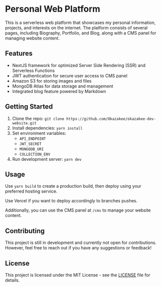Personal Web Platform
=====================

This is a serverless web platform that showcases my personal information, projects, and interests on the internet. The platform consists of several pages, including Biography, Portfolio, and Blog, along with a CMS panel for managing website content.

Features
--------

*   NextJS framework for optimized Server Side Rendering (SSR) and Serverless Functions
*   JWT authentication for secure user access to CMS panel
*   Amazon S3 for storing images and files
*   MongoDB Atlas for data storage and management
*   Integrated blog feature powered by Markdown

Getting Started
---------------

1.  Clone the repo: `git clone https://github.com/Okazakee/okazakee-dev-website.git`
2.  Install dependencies: `yarn install`
3.  Set environment variables:
    *   `API_ENDPOINT`
    *   `JWT_SECRET`
    *   `MONGODB_URI`
    *   `COLLECTION_ENV`
4.  Run development server: `yarn dev`

Usage
-----

Use `yarn build` to create a production build, then deploy using your preferred hosting service.

Use Vercel if you want to deploy accordingly to branches pushes.

Additionally, you can use the CMS panel at `/cms` to manage your website content.

Contributing
------------

This project is still in development and currently not open for contributions. However, feel free to reach out if you have any suggestions or feedback!

License
-------

This project is licensed under the MIT License - see the [LICENSE](LICENSE) file for details.
